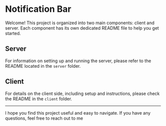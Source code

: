 # Notification Bar

Welcome! This project is organized into two main components: client and server. Each component has its own dedicated README file to help you get started.

## Server

For information on setting up and running the server, please refer to the README located in the `server` folder.

## Client

For details on the client side, including setup and instructions, please check the README in the `client` folder.

---

I hope you find this project useful and easy to navigate. If you have any questions, feel free to reach out to me
